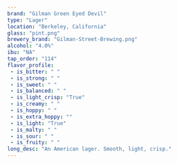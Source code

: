 ```yaml
---
brand: "Gilman Green Eyed Devil"
type: "Lager"
location: "Berkeley, California"
glass: "pint.png"
brewery_brand: "Gilman-Street-Brewing.png"
alcohol: "4.0%"
ibu: "NA"
tap_order: "114"
flavor_profile:
 - is_bitter: " "
 - is_strong: " "
 - is_sweet: " "
 - is_balanced: " "
 - is_light_crisp: "True"
 - is_creamy: " "
 - is_hoppy: " "
 - is_extra_hoppy: ""
 - is_light: "True"
 - is_malty: " "
 - is_sour: " "
 - is_fruity: " "
long_desc: "An American lager. Smooth, light, crisp."
---
```


